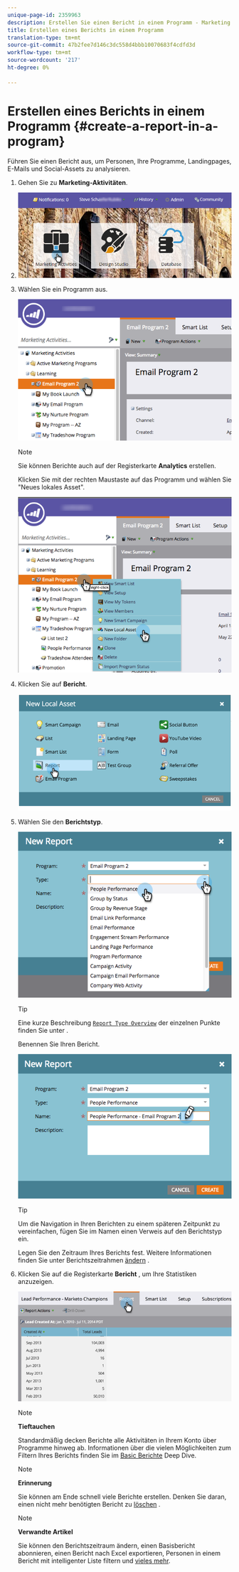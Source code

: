 ```yaml
---
unique-page-id: 2359963
description: Erstellen Sie einen Bericht in einem Programm - Marketing Docs - Produktdokumentation
title: Erstellen eines Berichts in einem Programm
translation-type: tm+mt
source-git-commit: 47b2fee7d146c3dc558d4bbb10070683f4cdfd3d
workflow-type: tm+mt
source-wordcount: '217'
ht-degree: 0%

---
```



# Erstellen eines Berichts in einem Programm {#create-a-report-in-a-program}

Führen Sie einen Bericht aus, um Personen, Ihre Programme, Landingpages, E-Mails und Social-Assets zu analysieren.

1. Gehen Sie zu **Marketing-Aktivitäten**.
1. ![](assets/login-marketing-activities.png)

1. Wählen Sie ein Programm aus.

   ![](assets/selectprogramreport.png)

   >[!NOTE]
   >
   >Sie können Berichte auch auf der Registerkarte **Analytics** erstellen.

   Klicken Sie mit der rechten Maustaste auf das Programm und wählen Sie &quot;Neues lokales Asset&quot;.

   ![](assets/programrightclick-asset.png)

1. Klicken Sie auf **Bericht**.

   ![](assets/image2014-9-15-18-3a36-3a46.png)

1. Wählen Sie den **Berichtstyp**.

   ![](assets/choosereport.png)

   >[!TIP]
   >
   >Eine kurze Beschreibung [`Report Type Overview`](http://docs.marketo.com/display/DOCS/Report+Type+Overview) der einzelnen Punkte finden Sie unter .

   Benennen Sie Ihren Bericht.

   ![](assets/namereport.png)

   >[!TIP]
   >
   >Um die Navigation in Ihren Berichten zu einem späteren Zeitpunkt zu vereinfachen, fügen Sie im Namen einen Verweis auf den Berichtstyp ein.

   Legen Sie den Zeitraum Ihres Berichts fest. Weitere Informationen finden Sie unter Berichtszeitrahmen [ändern](../../../../product-docs/reporting/basic-reporting/editing-reports/change-a-report-time-frame.md) .

1. Klicken Sie auf die Registerkarte **Bericht** , um Ihre Statistiken anzuzeigen.

   ![](assets/image2014-9-15-18-3a38-3a5.png)

   >[!NOTE]
   >
   >**Tieftauchen**
   >
   >
   >Standardmäßig decken Berichte alle Aktivitäten in Ihrem Konto über Programme hinweg ab. Informationen über die vielen Möglichkeiten zum Filtern Ihres Berichts finden Sie im [Basic Berichte](http://docs.marketo.com/display/docs/basic+reporting) Deep Dive.

   >[!NOTE]
   >
   >**Erinnerung**
   >
   >
   >Sie können am Ende schnell viele Berichte erstellen. Denken Sie daran, einen nicht mehr benötigten Bericht zu [löschen](../../../../product-docs/reporting/basic-reporting/report-activity/delete-a-report.md) .

   >[!NOTE]
   >
   >**Verwandte Artikel**
   >
   >
   >Sie können den Berichtszeitraum [](../../../../product-docs/reporting/basic-reporting/editing-reports/change-a-report-time-frame.md)ändern, einen Basisbericht [](../../../../product-docs/reporting/basic-reporting/report-subscriptions/subscribe-to-a-basic-report.md)abonnieren, einen Bericht nach Excel [](../../../../product-docs/reporting/basic-reporting/report-activity/export-a-report-to-excel.md)exportieren, Personen in einem Bericht mit intelligenter Liste [](../../../../product-docs/reporting/basic-reporting/editing-reports/filter-people-in-a-report-with-a-smart-list.md)filtern und [vieles mehr](http://docs.marketo.com/display/docs/basic+reporting).

